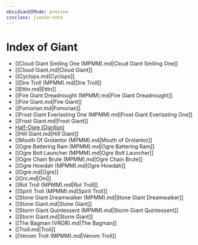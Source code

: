 ```yaml
---
obsidianUIMode: preview
cssclass: json5e-note
---
```

# Index of Giant

- [[Cloud Giant Smiling One (MPMM).md|Cloud Giant Smiling One]]
- [[Cloud Giant.md|Cloud Giant]]
- [[Cyclops.md|Cyclops]]
- [[Dire Troll (MPMM).md|Dire Troll]]
- [[Ettin.md|Ettin]]
- [[Fire Giant Dreadnought (MPMM).md|Fire Giant Dreadnought]]
- [[Fire Giant.md|Fire Giant]]
- [[Fomorian.md|Fomorian]]
- [[Frost Giant Everlasting One (MPMM).md|Frost Giant Everlasting One]]
- [[Frost Giant.md|Frost Giant]]
- [Half-Ogre (Ogrillon)](half-ogre-ogrillon.md)
- [[Hill Giant.md|Hill Giant]]
- [[Mouth Of Grolantor (MPMM).md|Mouth of Grolantor]]
- [[Ogre Battering Ram (MPMM).md|Ogre Battering Ram]]
- [[Ogre Bolt Launcher (MPMM).md|Ogre Bolt Launcher]]
- [[Ogre Chain Brute (MPMM).md|Ogre Chain Brute]]
- [[Ogre Howdah (MPMM).md|Ogre Howdah]]
- [[Ogre.md|Ogre]]
- [[Oni.md|Oni]]
- [[Rot Troll (MPMM).md|Rot Troll]]
- [[Spirit Troll (MPMM).md|Spirit Troll]]
- [[Stone Giant Dreamwalker (MPMM).md|Stone Giant Dreamwalker]]
- [[Stone Giant.md|Stone Giant]]
- [[Storm Giant Quintessent (MPMM).md|Storm Giant Quintessent]]
- [[Storm Giant.md|Storm Giant]]
- [[The Bagman (VRGR).md|The Bagman]]
- [[Troll.md|Troll]]
- [[Venom Troll (MPMM).md|Venom Troll]]
